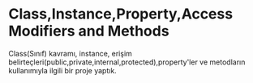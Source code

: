 # Class,Instance,Property,Access Modifiers and Methods #
Class(Sınıf) kavramı, instance, erişim belirteçleri(public,private,internal,protected),property'ler ve metodların kullanımıyla ilgili bir proje yaptık.

